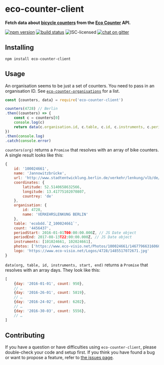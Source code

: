 # eco-counter-client

**Fetch data about [bicycle counters](https://en.wikipedia.org/wiki/Traffic_count#Bicycle_and_pedestrian_traffic_counting_devices) from the [Eco Counter](http://www.eco-compteur.com/en/) API.**

[![npm version](https://img.shields.io/npm/v/eco-counter-client.svg)](https://www.npmjs.com/package/eco-counter-client)
[![build status](https://img.shields.io/travis/derhuerst/eco-counter-client.svg)](https://travis-ci.org/derhuerst/eco-counter-client)
![ISC-licensed](https://img.shields.io/github/license/derhuerst/eco-counter-client.svg)
[![chat on gitter](https://badges.gitter.im/derhuerst.svg)](https://gitter.im/derhuerst)


## Installing

```shell
npm install eco-counter-client
```


## Usage

An organisation seems to be just a set of counters. You need to pass in an organisation ID. See [`eco-counter-organisations`](https://github.com/derhuerst/eco-counter-organisations) for a list.

```js
const {counters, data} = require('eco-counter-client')

counters(4728) // Berlin
.then((counters) => {
	const c = counters[0]
	console.log(c)
	return data(c.organisation.id, c.table, c.id, c.instruments, c.periodStart, c.periodEnd)
})
.then(console.log)
.catch(console.error)
```

`counters(org)` returns a `Promise` that resolves with an array of bike counters. A single result looks like this:

```js
{
	id: '100024661',
	name: 'Jannowitzbrücke',
	url: 'http://www.stadtentwicklung.berlin.de/verkehr/lenkung/vlb/de/erhebungen.shtml',
	coordinates: {
		latitude: 52.5140658632566,
		longitude: 13.41775102070807,
		countrey: 'de'
	},
	organisation: {
		id: 4728,
		name: 'VERKEHRSLENKUNG BERLIN'
	},
	table: 'ecobdd.`Z_100024661`',
	count: '4456437',
	periodStart: 2016-01-01T00:00:00.000Z, // JS Date object
	periodEnd: 2017-08-13T22:00:00.000Z, // JS Date object
	instruments: [101024661, 102024661],
	photos: ['https://www.eco-visio.net/Photos/100024661/14677966316060.jpg'],
	logo: 'https://www.eco-visio.net/Logos/4728/1485517072671.jpg'
}
```

`data(org, table, id, instruments, start, end)` returns a `Promise` that resolves with an array days. They look like this:

```js
[
	{day: '2016-01-01', count: 950},
	// …
	{day: '2016-26-01', count: 5819},
	// …
	{day: '2016-24-02', count: 6202},
	// …
	{day: '2016-30-03', count: 5556},
	// …
]
```


## Contributing

If you have a question or have difficulties using `eco-counter-client`, please double-check your code and setup first. If you think you have found a bug or want to propose a feature, refer to [the issues page](https://github.com/derhuerst/eco-counter-client/issues).
